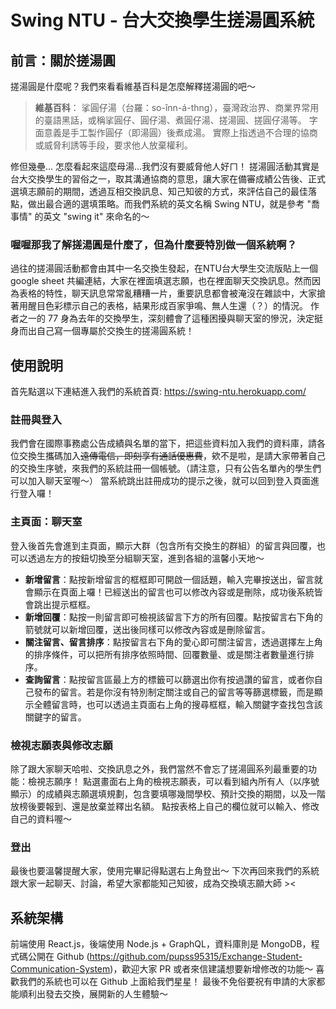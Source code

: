 # Swing NTU - 台大交換學生搓湯圓系統

## 前言：關於搓湯圓

搓湯圓是什麼呢？我們來看看維基百科是怎麼解釋搓湯圓的吧～

> **維基百科**：
> 挲圓仔湯（台羅：so-înn-á-thng），臺灣政治界、商業界常用的臺語黑話，或稱挲圓仔、圓仔湯、煮圓仔湯、搓湯圓、搓圓仔湯等。 字面意義是手工製作圓仔（即湯圓）後煮成湯。 實際上指透過不合理的協商或威脅利誘等手段，要求他人放棄權利。

修但幾壘... 怎麼看起來這麼母湯...我們沒有要威脅他人好ㄇ！
搓湯圓活動其實是台大交換學生的習俗之一，取其溝通協商的意思，讓大家在備審成績公告後、正式選填志願前的期間，透過互相交換訊息、知己知彼的方式，來評估自己的最佳落點，做出最合適的選填策略。而我們系統的英文名稱 Swing NTU，就是參考 "喬事情" 的英文 "swing it" 來命名的～

### 喔喔那我了解搓湯圓是什麼了，但為什麼要特別做一個系統啊？
過往的搓湯圓活動都會由其中一名交換生發起，在NTU台大學生交流版貼上一個 google sheet 共編連結，大家在裡面填選志願，也在裡面聊天交換訊息。然而因為表格的特性，聊天訊息常常亂糟糟一片，重要訊息都會被淹沒在雜談中，大家搶著用醒目色彩標示自己的表格，結果形成百家爭鳴、無人生還（？）的情況。
作者之一的 77 身為去年的交換學生，深刻體會了這種困擾與聊天室的慘況，決定挺身而出自己寫一個專屬於交換生的搓湯圓系統！

## 使用說明
首先點選以下連結進入我們的系統首頁: 
https://swing-ntu.herokuapp.com/
### 註冊與登入
我們會在國際事務處公告成績與名單的當下，把這些資料加入我們的資料庫，請各位交換生攜碼加入~~遠傳電信，即刻享有通話優惠費~~，欸不是啦，是請大家帶著自己的交換生序號，來我們的系統註冊一個帳號。（請注意，只有公告名單內的學生們可以加入聊天室喔～）
當系統跳出註冊成功的提示之後，就可以回到登入頁面進行登入囉！
### 主頁面：聊天室
登入後首先會進到主頁面，顯示大群（包含所有交換生的群組）的留言與回覆，也可以透過左方的按鈕切換至分組聊天室，進到各組的溫馨小天地～

* **新增留言**：點按新增留言的框框即可開啟一個話題，輸入完畢按送出，留言就會顯示在頁面上囉！已經送出的留言也可以修改內容或是刪除，成功後系統皆會跳出提示框框。
* **新增回覆**：點按一則留言即可檢視該留言下方的所有回覆。點按留言右下角的箭號就可以新增回覆，送出後同樣可以修改內容或是刪除留言。
* **關注留言、留言排序**：點按留言右下角的愛心即可關注留言，透過選擇左上角的排序條件，可以把所有排序依照時間、回覆數量、或是關注者數量進行排序。
* **查詢留言**：點按留言區最上方的標籤可以篩選出你有按過讚的留言，或者你自己發布的留言。若是你沒有特別制定關注或自己的留言等等篩選標籤，而是顯示全體留言時，也可以透過主頁面右上角的搜尋框框，輸入關鍵字查找包含該關鍵字的留言。

### 檢視志願表與修改志願
除了跟大家聊天哈啦、交換訊息之外，我們當然不會忘了搓湯圓系列最重要的功能：檢視志願序！
點選畫面右上角的檢視志願表，可以看到組內所有人（以序號顯示）的成績與志願選填規劃，包含要填哪幾間學校、預計交換的期間，以及一階放榜後要報到、還是放棄並釋出名額。
點按表格上自己的欄位就可以輸入、修改自己的資料喔～

### 登出
最後也要溫馨提醒大家，使用完畢記得點選右上角登出～
下次再回來我們的系統跟大家一起聊天、討論，希望大家都能知己知彼，成為交換填志願大師 ><

## 系統架構
前端使用 React.js，後端使用 Node.js + GraphQL，資料庫則是 MongoDB，程式碼公開在 Github (https://github.com/pupss95315/Exchange-Student-Communication-System)，歡迎大家 PR 或者來信建議想要新增修改的功能～
喜歡我們的系統也可以在 Github 上面給我們星星！
最後不免俗要祝有申請的大家都能順利出發去交換，展開新的人生體驗～
 
